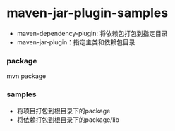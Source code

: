 # maven-jar-plugin-samples

- maven-dependency-plugin: 将依赖包打包到指定目录
- maven-jar-plugin：指定主类和依赖包目录


### package

mvn package

### samples

- 将项目打包到根目录下的package
- 将依赖打包到根目录下的package/lib




